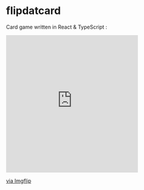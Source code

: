 # flipdatcard
Card game written in React &amp; TypeScript :

<div style="width:360px;max-width:100%;"><div style="height:0;padding-bottom:104.44%;position:relative;">
<iframe width="360" height="376" style="position:absolute;top:0;left:0;width:100%;height:100%;" frameBorder="0" src="https://imgflip.com/embed/3x17l0">
</iframe></div>
<p><a href="https://imgflip.com/gif/3x17l0">via Imgflip</a></p></div>
